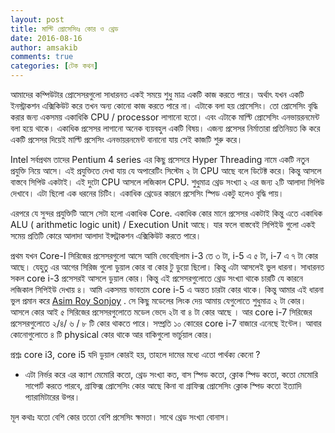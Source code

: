 ```yaml
---
layout: post
title: মাল্টি প্রোসেসিংঃ কোর ও থ্রেড
date: 2016-08-16
author: amsakib
comments: true
categories: [টেক কথন]
---
```

আমাদের কম্পিউটার প্রোসেসরগুলো সাধারনত একই সময়ে শুধু মাত্র একটি কাজ করতে পারে। অর্থাৎ যখন একটি ইনস্ট্রাকশন এক্সিকিউট করে তখন অন্য কোনো কাজ করতে পারে না। এটাকে বলা হয় প্রোসেসিং। তো প্রোসেসিং বৃদ্ধি করার জন্য একসময় একাধিকি CPU / processor লাগানো হতো। এবং এটাকে মাল্টি প্রোসেসিং এনভায়রনমেন্ট বলা হয়ে থাকে। একাধিক প্রসেসর লাগানো অনেক ব্যয়বহুল একটি বিষয়। এজন্য প্রসেসর নির্মাতারা প্রতিনিয়ত কি করে একটি প্রসেসর দিয়েই মাল্টি প্রসেসিং এনভায়রনমেন্ট বানানো যা<span class="text_exposed_show">য় সেই কাজটি শুরু করে।</span>
<div class="text_exposed_show">

Intel সর্বপ্রথম তাদের Pentium 4 series এর কিছু প্রসেসরে Hyper Threading নামে একটি নতুন প্রযুক্তি নিয়ে আসে। এই প্রযুক্তিতে দেখা যায় যে অপারেটিং সিস্টেম ২ টা CPU আছে বলে ডিটেক্ট করে। কিন্তু আসলে বাস্তবে সিপিউ একটাই। এই দুটো CPU আসলে লজিকাল CPU. শুধুমাত্র থ্রেড সংখ্যা ২ এর জন্য ২টি আলাদা সিপিউ দেখাবে। এটা ছিলো এক ধরনের চিটিং। একাধিক থ্রেডের কারনে প্রসেসিং স্পিড একটু হলেও বৃদ্ধি পায়।

এরপরে যে সুন্দর প্রযুক্তিটি আসে সেটা হলো একাধিক Core. একাধিক কোর মানে প্রসেসর একটাই কিন্তু এতে একাধিক ALU ( arithmetic logic unit) / Execution Unit আছে। যার ফলে বাস্তবেই সিপিইউ গুলো একই সমেয় প্রতিটি কোরে আলাদা আলাদা ইন্সট্রাকশন এক্সিকিউট করতে পারে।

প্রথম যখন Core-I সিরিজের প্রসেসরগুলো আসে আমি ভেবেছিলাম i-3 তে ৩ টা, i-5 এ ৫ টা, i-7 এ ৭ টা কোর আছে। যেহুতু এর আগের সিরিজ গুলো ডুয়াল কোর বা কোর টু ডুয়ো ছিলো। কিন্তু এটা আসলেই ভুল ধারনা। সাধারনত সকল core i-3 প্রসেসরই আসলে ডুয়াল কোর। কিন্তু এই প্রসেসরগুলোতে থ্রেড সংখ্যা থাকে চারটি যে কারনে লজিকাল সিপিইউ দেখায় ৪। আমি একসময় ভাবতাম core i-5 এ অন্তত চারটা কোর থাকে। কিন্তু আমার এই ধারনা ভুল প্রমান করে <a class="profileLink" href="https://web.facebook.com/asimroy36" data-hovercard="/ajax/hovercard/user.php?id=100000572588370">Asim Roy Sonjoy</a> . সে কিছু মডেলের লিংক দেয় আমায় যেগুলোতে শুধুমাত্র ২ টা কোর। আসলে কোর আই ৫ সিরিজের প্রসেসরগুলোতে মডেল ভেদে ২টা বা ৪ টা কোর আছে । আর core i-7 সিরিজের প্রসেসরগুলোতে ২/৪/ ৬ / ৮ টি কোর থাকতে পারে। সম্প্রতি ১০ কোরের core i-7 বাজারে এনেছে ইন্টেল। আবার কোনোগুলোতে ৪ টি physical কোর থাকে আর বাকিগুলো ভার্চুয়াল কোর।

প্রশ্নঃ core i3, core i5 যদি ডুয়াল কোরই হয়, তাহলে দামের মধ্যে এতো পার্থক্য কেনো ?
- এটা নির্ভর করে এর ক্যাশ মেমোরি কতো, থ্রেড সংখ্যা কত, বাস স্পিড কতো, ক্লোক স্পিড কতো, কতো মেমোরি সাপোর্ট করতে পারবে, গ্রাফিক্স প্রোসেসিং কোর আছে কিনা বা গ্রাফিক্স প্রোসেসিং ক্লোক স্পিড কতো ইত্যাদি প্যারামিটারের উপর।

মূল কথাঃ যতো বেশি কোর ততো বেশি প্রসেসিং ক্ষমতা। সাথে থ্রেড সংখ্যা বোনাস।

</div>
